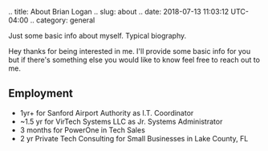.. title: About Brian Logan
.. slug: about
.. date: 2018-07-13 11:03:12 UTC-04:00
.. category: general

Just some basic info about myself. Typical biography.

Hey thanks for being interested in me. I'll provide some basic info for you but if there's something else you would like to know feel free to reach out to me.

## Employment
- 1yr+ for Sanford Airport Authority as I.T. Coordinator
- ~1.5 yr for VirTech Systems LLC as Jr. Systems Administrator
- 3 months for PowerOne in Tech Sales
- 2 yr Private Tech Consulting for Small Businesses in Lake County, FL